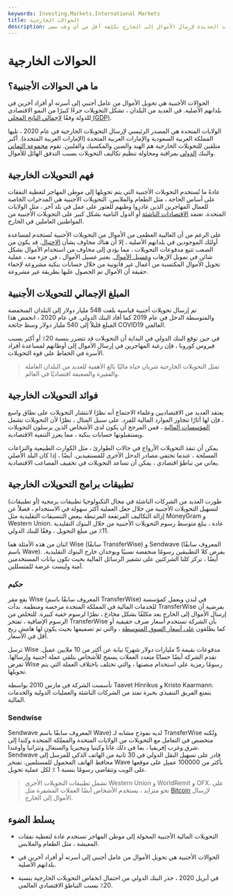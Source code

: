 ```yaml
---
keywords: Investing,Markets,International Markets
title: الحوالات الخارجية
description: التحويل الأجنبي هو تحويل الأموال من عامل أجنبي إلى أسرهم أو أفراد آخرين في بلدانهم الأصلية. جعلت التطبيقات الجديدة لإرسال الأموال إلى الخارج تكلفة أقل من أي وقت مضى.
---
```


# الحوالات الخارجية
## ما هي الحوالات الأجنبية؟

الحوالات الأجنبية هي تحويل الأموال من عامل أجنبي إلى أسرته أو أفراد آخرين في بلدانهم الأصلية. في العديد من البلدان ، تشكل التحويلات جزءًا كبيرًا من النمو الاقتصادي للدولة وفقًا [لإجمالي الناتج المحلي (GDP)](/gdp).

الولايات المتحدة هي المصدر الرئيسي لإرسال التحويلات الخارجية في عام 2020 ، تليها المملكة العربية السعودية والإمارات العربية المتحدة (الإمارات العربية المتحدة). أكبر متلقين للتحويلات الخارجية هم الهند والصين والمكسيك والفلبين. تقوم [مجموعة الثماني](/g8) والبنك [الدولي](/worldbank) بمراقبة ومحاولة تنظيم تكاليف التحويلات بسبب التدفق الهائل للأموال.

## فهم التحويلات الخارجية

عادةً ما تُستخدم التحويلات الأجنبية التي يتم تحويلها إلى موطن المهاجر لتغطية النفقات على أساس الحاجة ، مثل الطعام والملابس. التحويلات الأجنبية هي المدخرات الخاصة للعمال المهاجرين الذين غادروا وطنهم للعثور على عمل في بلد آخر ، مثل الولايات المتحدة. تعتمد [الاقتصادات الناشئة](/emergingmarketeconomy) أو الدول النامية بشكل كبير على التحويلات الأجنبية من المواطنين العاملين في الخارج.

على الرغم من أن الغالبية العظمى من الأموال من التحويلات الأجنبية تُستخدم لمساعدة أولئك الموجودين في بلدانهم الأصلية ، إلا أن هناك مخاوف بشأن [الاحتيال](/fraud). قد يكون من الصعب تتبع مدفوعات التحويلات ، مما يؤدي إلى مخاوف من استخدام الأموال بشكل شائن في تمويل الإرهاب [وغسيل الأموال](/moneylaundering). يعتبر غسيل الأموال ، في جزء منه ، عملية تحويل الأموال المكتسبة من أعمال غير قانونية من خلال حسابات بنكية مشروعة لإخفاء حقيقة أن الأموال تم الحصول عليها بطريقة غير مشروعة.

## المبلغ الإجمالي للتحويلات الأجنبية

تم إرسال تحويلات أجنبية قياسية بلغت 548 مليار دولار إلى البلدان المنخفضة والمتوسطة الدخل في عام 2019 كما أفاد البنك الدولي. في عام 2020 ، انخفض هذا المبلغ قليلاً إلى 540 مليار دولار وسط جائحة COVID19 العالمي.

في حين توقع البنك الدولي في البداية أن التحويلات قد تتضرر بنسبة 20٪ أو أكثر بسبب فيروس كورونا ، فإن رغبة المهاجرين في إرسال الأموال إلى أوطانهم لمساعدة أفراد الأسرة في الحفاظ على قوة التحويلات.

> تمثل التحويلات الخارجية شريان حياة ماليًا بالغ الأهمية للعديد من البلدان العاملة والفقيرة والضعيفة اقتصاديًا في العالم.

>

## فوائد التحويلات الخارجية

يعتقد العديد من الاقتصاديين وعلماء الاجتماع أنه نظرًا لانتشار التحويلات على نطاق واسع ، فإن لها آثارًا تتجاوز الموارد المالية للفرد. على سبيل المثال ، نظرًا لأن التحويلات تشمل [المؤسسات المالية](/financialinstitution) ، فمن المرجح أن يكون لدى الأشخاص الذين يرسلون التحويلات ويستقبلونها حسابات بنكية ، مما يعزز التنمية الاقتصادية.

يمكن أن تنقذ التحويلات الأرواح في حالات الطوارئ ، مثل الكوارث الطبيعية والنزاعات المسلحة ، عندما تختفي مصادر الدخل الأخرى للمستفيدين. أيضًا ، إذا كان البلد الأصلي يعاني من تباطؤ اقتصادي ، يمكن أن تساعد التحويلات في تخفيف المصاعب الاقتصادية.

## تطبيقات برامج التحويلات الخارجية

طورت العديد من الشركات الناشئة في مجال التكنولوجيا تطبيقات برمجية (أو تطبيقات) لتسهيل التحويلات الأجنبية من خلال جعل العملية أكثر سهولة في الاستخدام ، فضلاً عن إزالة التكاليف المرتفعة المرتبطة ببعض التنسيقات التقليدية مثل MoneyGram و Western Union. عادة ، يبلغ متوسط رسوم التحويلات الأجنبية من خلال البنوك التقليدية 11٪ من مبلغ التحويل ، وفقًا للبنك الدولي.

اثنان من هذه الأمثلة هما Wise (سابقًا TransferWise) و Sendwave (المعروف سابقًا باسم Wave). يفرض كلا التطبيقين رسومًا منخفضة نسبيًا ويوجدان خارج البنوك التقليدية. أيضًا ، تركز كلتا الشركتين على تشفير الرسائل المالية بحيث تكون بيانات المستخدمين آمنة وليست عرضة للمتسللين.

### حكيم

يقع مقر Wise (المعروف سابقًا باسم TransferWise) في لندن ويعمل كمؤسسة للخدمات المالية في المملكة المتحدة مرخصة ومنظمة. بدأت TransferWise بفرضية أن إرسال الأموال إلى الخارج يعد مكلفًا بشكل مخادع ، نظرًا لرسوم خفية كبيرة. للتخلص من الرسوم الإضافية ، تفتخر TransferWise بأن الشركة تستخدم أسعار صرف حقيقية أو كما يطلقون [على أسعار السوق المتوسطة](/middle-rate) ، والتي تم تصميمها بحيث يكون لها هامش ربح أقل في الأسعار.

ترسل Wise مدفوعات بقيمة 5 مليارات دولار شهريًا نيابة عن أكثر من 10 ملايين عميل. تقدم الشركة أيضًا حسابًا متعدد العملات يسمح للأشخاص بتلقي عملة أجنبية وإرسالها. تفرض Wise رسومًا رمزية على استخدام منصتها ، والتي تختلف باختلاف العملة التي يتم تحويلها.

تأسست الشركة في مارس 2010 بواسطة Taavet Hinrikus و Kristo Kaarmann. يتمتع الفريق التنفيذي بخبرة تمتد من الشركات الناشئة والعمليات الدولية والخدمات المالية.

### Sendwise

Sendwave المعروف سابقًا باسم Wave) لديه نموذج مشابه لـ TransferWise ولكنه متخصص في التعامل مع التحويلات من الولايات المتحدة والمملكة المتحدة وكندا إلى شرق وغرب إفريقيا ، بما في ذلك غانا وكينيا ونيجيريا والسنغال وتنزانيا وأوغندا. Sendwave قادر على تسهيل النقل الدولي في 30 ثانية من الهاتف الذكي للمرسل إلى محافظ الهاتف المحمول للمستلمين. تفتخر Wave بأكثر من 100000 عميل على موقعها على الويب وتتقاضى رسومًا بنسبة 1 ٪ لكل عملية تحويل.

> تشمل تطبيقات التحويلات الأخرى Western Union و WorldRemit و OFX. على نحو متزايد ، يستخدم الأشخاص أيضًا العملات المشفرة مثل [Bitcoin](/bitcoin) لإرسال الأموال إلى الخارج.

>

## يسلط الضوء

- التحويلات المالية الأجنبية المحولة إلى موطن المهاجر تستخدم عادة لتغطية نفقات المعيشة ، مثل الطعام والملابس.

- الحوالات الأجنبية هي تحويل الأموال من عامل أجنبي إلى أسرته أو أفراد آخرين في بلدانهم الأصلية.

- في أبريل 2020 ، حذر البنك الدولي من احتمال انخفاض التحويلات الخارجية بنسبة 20٪ بسبب التباطؤ الاقتصادي العالمي.

